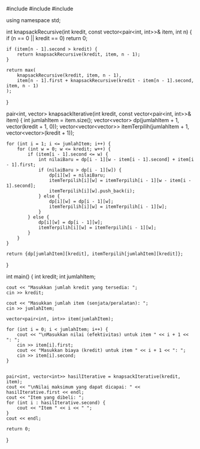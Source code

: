 #include <iostream>
#include <vector>
#include <string>

using namespace std;


int knapsackRecursive(int kredit, const vector<pair<int, int>>& item, int n) {
    if (n == 0 || kredit == 0) return 0;

    if (item[n - 1].second > kredit) {
        return knapsackRecursive(kredit, item, n - 1);
    }

    return max(
        knapsackRecursive(kredit, item, n - 1),
        item[n - 1].first + knapsackRecursive(kredit - item[n - 1].second, item, n - 1)
    );
}

pair<int, vector<int>> knapsackIterative(int kredit, const vector<pair<int, int>>& item) {
    int jumlahItem = item.size();
    vector<vector<int>> dp(jumlahItem + 1, vector<int>(kredit + 1, 0));
    vector<vector<vector<int>>> itemTerpilih(jumlahItem + 1, vector<vector<int>>(kredit + 1));

    for (int i = 1; i <= jumlahItem; i++) {
        for (int w = 0; w <= kredit; w++) {
            if (item[i - 1].second <= w) {
                int nilaiBaru = dp[i - 1][w - item[i - 1].second] + item[i - 1].first;
                if (nilaiBaru > dp[i - 1][w]) {
                    dp[i][w] = nilaiBaru;
                    itemTerpilih[i][w] = itemTerpilih[i - 1][w - item[i - 1].second];
                    itemTerpilih[i][w].push_back(i);
                } else {
                    dp[i][w] = dp[i - 1][w];
                    itemTerpilih[i][w] = itemTerpilih[i - 1][w];
                }
            } else {
                dp[i][w] = dp[i - 1][w];
                itemTerpilih[i][w] = itemTerpilih[i - 1][w];
            }
        }
    }

    return {dp[jumlahItem][kredit], itemTerpilih[jumlahItem][kredit]};
}

int main() {
    int kredit;
    int jumlahItem;

    cout << "Masukkan jumlah kredit yang tersedia: ";
    cin >> kredit;

    cout << "Masukkan jumlah item (senjata/peralatan): ";
    cin >> jumlahItem;

    vector<pair<int, int>> item(jumlahItem); 

    for (int i = 0; i < jumlahItem; i++) {
        cout << "\nMasukkan nilai (efektivitas) untuk item " << i + 1 << ": ";
        cin >> item[i].first;
        cout << "Masukkan biaya (kredit) untuk item " << i + 1 << ": ";
        cin >> item[i].second;
    }

   
    pair<int, vector<int>> hasilIterative = knapsackIterative(kredit, item);
    cout << "\nNilai maksimum yang dapat dicapai: " << hasilIterative.first << endl;
    cout << "Item yang dibeli: ";
    for (int i : hasilIterative.second) {
        cout << "Item " << i << " ";
    }
    cout << endl;

    return 0;
}
